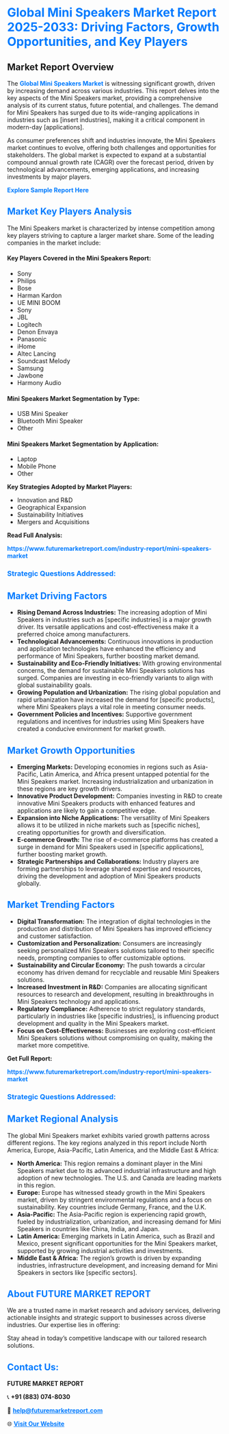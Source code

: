 <h1 style="color: #007BFF;">Global Mini Speakers Market Report 2025-2033: Driving Factors, Growth Opportunities, and Key Players</h1>

<section id="overview">
<h2>Market Report Overview</h2>
<p>The <a href="https://www.futuremarketreport.com/industry-report/mini-speakers-market" style="color: #007BFF; text-decoration: none;"><strong>Global Mini Speakers Market</strong></a> is witnessing significant growth, driven by increasing demand across various industries. This report delves into the key aspects of the Mini Speakers market, providing a comprehensive analysis of its current status, future potential, and challenges. The demand for Mini Speakers has surged due to its wide-ranging applications in industries such as [insert industries], making it a critical component in modern-day [applications].</p>
<p>As consumer preferences shift and industries innovate, the Mini Speakers market continues to evolve, offering both challenges and opportunities for stakeholders. The global market is expected to expand at a substantial compound annual growth rate (CAGR) over the forecast period, driven by technological advancements, emerging applications, and increasing investments by major players.</p>
</section>

<section id="overview">
<p><a href="https://www.futuremarketreport.com/request-sample/reportId=91516" style="color: #007BFF; text-decoration: none;"><strong>Explore Sample Report Here</strong></a></p>
</section>

<section id="key-players">
<h2 style="color: #007BFF;">Market Key Players Analysis</h2>
<p>The Mini Speakers market is characterized by intense competition among key players striving to capture a larger market share. Some of the leading companies in the market include:</p>
<h4>Key Players Covered in the Mini Speakers Report:</h4>
<ul><li>Sony</li><li>Philips</li><li>Bose</li><li>Harman Kardon</li><li>UE MINI BOOM</li><li>Sony</li><li>JBL</li><li>Logitech</li><li>Denon Envaya</li><li>Panasonic</li><li>iHome</li><li>Altec Lancing</li><li>Soundcast Melody</li><li>Samsung</li><li>Jawbone</li><li>Harmony Audio</li></ul>
<h4>Mini Speakers Market Segmentation by Type:</h4>
<ul><li>USB Mini Speaker</li><li>Bluetooth Mini Speaker</li><li>Other</li></ul>

<h4>Mini Speakers Market Segmentation by Application:</h4>
<ul><li>Laptop</li><li>Mobile Phone</li><li>Other</li></ul>
<p><strong>Key Strategies Adopted by Market Players:</strong></p>
<ul>
<li>Innovation and R&D</li>
<li>Geographical Expansion</li>
<li>Sustainability Initiatives</li>
<li>Mergers and Acquisitions</li>
</ul>
</section>

<section>
<p><strong>Read Full Analysis: </strong></p><a href="https://www.futuremarketreport.com/industry-report/mini-speakers-market" style="color: #007BFF; text-decoration: none;"><strong>https://www.futuremarketreport.com/industry-report/mini-speakers-market</strong></a>
<h3 style="color: #007BFF;">Strategic Questions Addressed:</h3>
</section>

<section id="driving-factors">
<h2 style="color: #007BFF;">Market Driving Factors</h2>
<ul>
<li><strong>Rising Demand Across Industries:</strong> The increasing adoption of Mini Speakers in industries such as [specific industries] is a major growth driver. Its versatile applications and cost-effectiveness make it a preferred choice among manufacturers.</li>
<li><strong>Technological Advancements:</strong> Continuous innovations in production and application technologies have enhanced the efficiency and performance of Mini Speakers, further boosting market demand.</li>
<li><strong>Sustainability and Eco-Friendly Initiatives:</strong> With growing environmental concerns, the demand for sustainable Mini Speakers solutions has surged. Companies are investing in eco-friendly variants to align with global sustainability goals.</li>
<li><strong>Growing Population and Urbanization:</strong> The rising global population and rapid urbanization have increased the demand for [specific products], where Mini Speakers plays a vital role in meeting consumer needs.</li>
<li><strong>Government Policies and Incentives:</strong> Supportive government regulations and incentives for industries using Mini Speakers have created a conducive environment for market growth.</li>
</ul>
</section>

<section id="growth-opportunities">
<h2 style="color: #007BFF;">Market Growth Opportunities</h2>
<ul>
<li><strong>Emerging Markets:</strong> Developing economies in regions such as Asia-Pacific, Latin America, and Africa present untapped potential for the Mini Speakers market. Increasing industrialization and urbanization in these regions are key growth drivers.</li>
<li><strong>Innovative Product Development:</strong> Companies investing in R&D to create innovative Mini Speakers products with enhanced features and applications are likely to gain a competitive edge.</li>
<li><strong>Expansion into Niche Applications:</strong> The versatility of Mini Speakers allows it to be utilized in niche markets such as [specific niches], creating opportunities for growth and diversification.</li>
<li><strong>E-commerce Growth:</strong> The rise of e-commerce platforms has created a surge in demand for Mini Speakers used in [specific applications], further boosting market growth.</li>
<li><strong>Strategic Partnerships and Collaborations:</strong> Industry players are forming partnerships to leverage shared expertise and resources, driving the development and adoption of Mini Speakers products globally.</li>
</ul>
</section>

<section id="trending-factors">
<h2 style="color: #007BFF;">Market Trending Factors</h2>
<ul>
<li><strong>Digital Transformation:</strong> The integration of digital technologies in the production and distribution of Mini Speakers has improved efficiency and customer satisfaction.</li>
<li><strong>Customization and Personalization:</strong> Consumers are increasingly seeking personalized Mini Speakers solutions tailored to their specific needs, prompting companies to offer customizable options.</li>
<li><strong>Sustainability and Circular Economy:</strong> The push towards a circular economy has driven demand for recyclable and reusable Mini Speakers solutions.</li>
<li><strong>Increased Investment in R&D:</strong> Companies are allocating significant resources to research and development, resulting in breakthroughs in Mini Speakers technology and applications.</li>
<li><strong>Regulatory Compliance:</strong> Adherence to strict regulatory standards, particularly in industries like [specific industries], is influencing product development and quality in the Mini Speakers market.</li>
<li><strong>Focus on Cost-Effectiveness:</strong> Businesses are exploring cost-efficient Mini Speakers solutions without compromising on quality, making the market more competitive.</li>
</ul>
</section>

<section>
<p><strong>Get Full Report: </strong></p><a href="https://www.futuremarketreport.com/industry-report/mini-speakers-market" style="color: #007BFF; text-decoration: none;"><strong>https://www.futuremarketreport.com/industry-report/mini-speakers-market</strong></a>
<h3 style="color: #007BFF;">Strategic Questions Addressed:</h3>
</section>


<section id="regional-analysis">
<h2 style="color: #007BFF;">Market Regional Analysis</h2>
<p>The global Mini Speakers market exhibits varied growth patterns across different regions. The key regions analyzed in this report include North America, Europe, Asia-Pacific, Latin America, and the Middle East & Africa:</p>
<ul>
<li><strong>North America:</strong> This region remains a dominant player in the Mini Speakers market due to its advanced industrial infrastructure and high adoption of new technologies. The U.S. and Canada are leading markets in this region.</li>
<li><strong>Europe:</strong> Europe has witnessed steady growth in the Mini Speakers market, driven by stringent environmental regulations and a focus on sustainability. Key countries include Germany, France, and the U.K.</li>
<li><strong>Asia-Pacific:</strong> The Asia-Pacific region is experiencing rapid growth, fueled by industrialization, urbanization, and increasing demand for Mini Speakers in countries like China, India, and Japan.</li>
<li><strong>Latin America:</strong> Emerging markets in Latin America, such as Brazil and Mexico, present significant opportunities for the Mini Speakers market, supported by growing industrial activities and investments.</li>
<li><strong>Middle East & Africa:</strong> The region’s growth is driven by expanding industries, infrastructure development, and increasing demand for Mini Speakers in sectors like [specific sectors].</li>
</ul>
</section>

<footer>
<h2 style="color: #007BFF;">About FUTURE MARKET REPORT</h2>
<p>We are a trusted name in market research and advisory services, delivering actionable insights and strategic support to businesses across diverse industries. Our expertise lies in offering:</p>

<p>Stay ahead in today’s competitive landscape with our tailored research solutions.</p>

<h2 style="color: #007BFF;">Contact Us:</h2>
<p><strong>FUTURE MARKET REPORT</strong></p>
<p>📞 <strong>+91 (883) 074-8030</strong></p>
<p>📧 <strong><a href="mailto:help@futuremarketreport.com" style="color: #007BFF;">help@futuremarketreport.com</a></strong></p>
<p>🌐 <strong><a href="https://www.futuremarketreport.com/" style="color: #007BFF;">Visit Our Website</a></strong></p>
</footer>